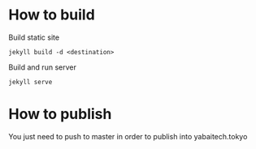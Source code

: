 # How to build
Build static site

```
jekyll build -d <destination>
```

Build and run server

```
jekyll serve
```

# How to publish
You just need to push to master in order to publish into yabaitech.tokyo

